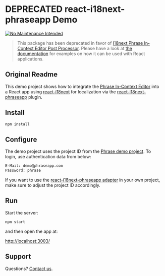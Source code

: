 # DEPRECATED react-i18next-phraseapp Demo

[![No Maintenance Intended](http://unmaintained.tech/badge.svg)](http://unmaintained.tech/)

> This package has been deprecated in favor of [I18next Phrase In-Context Editor Post Processor](https://www.npmjs.com/package/i18next-phrase-in-context-editor-post-processor). Please have a look at [the documentation](https://phrase.github.io/i18next-phrase-in-context-editor-post-processor/examples/#react-i18next) for examples on how it can be used with React applications.

## Original Readme

This demo project shows how to integrate the [Phrase In-Context Editor](https://phrase.com/) into a React app using [react-i18next](https://github.com/i18next/react-i18next) for localization via the [react-i18next-phraseapp](https://github.com/phrase/react-i18next-phraseapp) plugin.

## Install

```bash
npm install
```

## Configure

The demo project uses the project ID from the [Phrase demo project](https://phrase.com/demo). To login, use authentication data from below:

```bash
E-Mail: demo@phraseapp.com
Password: phrase
```

If you want to use the [react-i18next-phraseapp adapter](https://github.com/phrase/react-i18next-phraseapp) in your own project, make sure to adjust the project ID accordingly.

## Run

Start the server:

```bash
npm start
```

and then open the app at:

<http://localhost:3003/>

## Support

Questions? [Contact us](https://phrase.com/contact).
